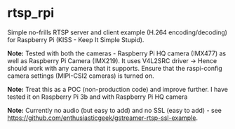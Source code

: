 # rtsp_rpi
Simple no-frills RTSP server and client example (H.264 encoding/decoding) for Raspberry Pi (KISS - Keep It Simple Stupid).

**Note:** Tested with both the cameras - Raspberry Pi HQ camera (IMX477) as well as Raspberry Pi Camera (IMX219). It uses V4L2SRC driver -> Hence should work with any camera that it supports. Ensure that the raspi-config camera settings (MIPI-CSI2 cameras) is turned on.

**Note:** Treat this as a POC (non-production code) and improve further. I have tested it on Raspberry Pi 3b and with Raspberry Pi HQ camera

**Note:** Currently no audio (but easy to add) and no SSL (easy to add) - see https://github.com/enthusiasticgeek/gstreamer-rtsp-ssl-example.
